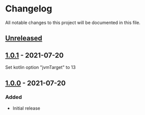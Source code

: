 # Changelog

All notable changes to this project will be documented in this file.

## [Unreleased]

## [1.0.1] - 2021-07-20

Set kotlin option "jvmTarget" to 13

## [1.0.0] - 2021-07-20

### Added

-   Initial release

[Unreleased]: https://github.com/walt-id/service-matrix/compare/1.0.1...HEAD

[1.0.1]: https://github.com/walt-id/service-matrix/compare/1.0.0...1.0.1

[1.0.0]: https://github.com/walt-id/service-matrix/compare/1.0.0...1.0.0

[1.0.0]: https://github.com/walt-id/service-matrix/compare/acb37dcb0a1798686005e2e8e8b53420b522873e...1.0.0

